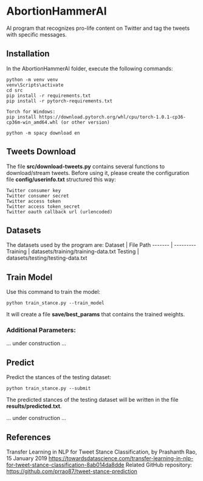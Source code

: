 # AbortionHammerAI
AI program that recognizes pro-life content on Twitter and tag the tweets with specific messages.

## Installation
In the AbortionHammerAI folder, execute the following commands:
```
python -m venv venv
venv\Scripts\activate
cd src
pip install -r requirements.txt
pip install -r pytorch-requirements.txt

Torch for Windows:
pip install https://download.pytorch.org/whl/cpu/torch-1.0.1-cp36-cp36m-win_amd64.whl (or other version)

python -m spacy download en
```

## Tweets Download
The file **src/download-tweets.py** contains several functions to download/stream tweets.
Before using it, please create the configuration file **config/userinfo.txt** structured this way:
```
Twitter consumer key
Twitter consumer secret
Twitter access token
Twitter access token_secret
Twitter oauth callback url (urlencoded)
```

## Datasets
The datasets used by the program are:
Dataset | File Path
------- | ---------
Training | datasets/training/training-data.txt
Testing | datasets/testing/testing-data.txt


## Train Model
Use this command to train the model:
```
python train_stance.py --train_model
```
It will create a file **save/best_params** that contains the trained weights.

### Additional Parameters:
... under construction ...

## Predict
Predict the stances of the testing dataset:
```
python train_stance.py --submit
```
The predicted stances of the testing dataset will be written in the file **results/predicted.txt**.

... under construction ...

## References
Transfer Learning in NLP for Tweet Stance Classification, by Prashanth Rao, 15 January 2019
https://towardsdatascience.com/transfer-learning-in-nlp-for-tweet-stance-classification-8ab014da8dde
Related GitHub repository:
https://github.com/prrao87/tweet-stance-prediction
